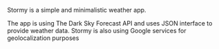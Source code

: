 Stormy is a simple and minimalistic weather app.

The app is using The Dark Sky Forecast API and
uses JSON interface to provide weather data.
Stormy is also using Google services for
geolocalization purposes
